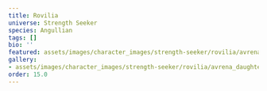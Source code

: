 ```yaml
---
title: Rovilia
universe: Strength Seeker
species: Angullian
tags: []
bio: ''
featured: assets/images/character_images/strength-seeker/rovilia/avrena_daughter.webp
gallery:
- assets/images/character_images/strength-seeker/rovilia/avrena_daughter.webp
order: 15.0
---
```





